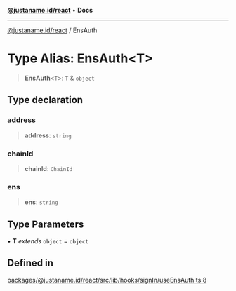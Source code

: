 [**@justaname.id/react**](../README.md) • **Docs**

***

[@justaname.id/react](../globals.md) / EnsAuth

# Type Alias: EnsAuth\<T\>

> **EnsAuth**\<`T`\>: `T` & `object`

## Type declaration

### address

> **address**: `string`

### chainId

> **chainId**: `ChainId`

### ens

> **ens**: `string`

## Type Parameters

• **T** *extends* `object` = `object`

## Defined in

[packages/@justaname.id/react/src/lib/hooks/signIn/useEnsAuth.ts:8](https://github.com/JustaName-id/JustaName-sdk/blob/dc845c10af242e3ca87d95ef392516ac0bfa8b95/packages/@justaname.id/react/src/lib/hooks/signIn/useEnsAuth.ts#L8)
